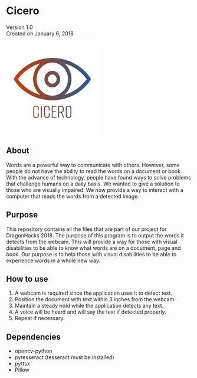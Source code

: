# Cicero 

Version 1.0 <br />
Created on January 6, 2018

<img src="images/cicero.png" width="250px">

## About

Words are a powerful way to communicate with others. However, some people do not have the ability to read the words on a document or book. With the advance of technology, people have found ways to solve problems that challenge humans on a daily basis. We wanted to give a solution to those who are visually impaired. We now provide a way to interact with a computer that reads the words from a detected image.

## Purpose

This repository contains all the files that are part of our project for DragonHacks 2018. The purpose of this program is to output the words it detects from the webcam. This will provide a way for those with visual disabilities to be able to know what words are on a document, page and book. Our purpose is to help those with visual disabilities to be able to experience words in a whole new way.

## How to use
1. A webcam is required since the application uses it to detect text.
2. Position the document with text within 3 inches from the webcam.
3. Maintain a steady hold while the application detects any text.
4. A voice will be heard and will say the text if detected properly.
5. Repeat if necessary.

## Dependencies
- opencv-python
- pytesseract (tesseract must be installed)
- pyttsx
- Pillow


